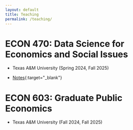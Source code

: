 ```yaml
---
layout: default
title: Teaching
permalink: /teaching/
---
```


# ECON 470: Data Science for Economics and Social Issues

* Texas A&M University (Spring 2024, Fall 2025)

* [Notes](https://aziff.github.io/data-science-for-economic-and-social-issues.github.io/){:target="_blank"}


# ECON 603: Graduate Public Economics 

* Texas A&M University (Fall 2024, Fall 2025)